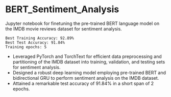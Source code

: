 # BERT_Sentiment_Analysis
Jupyter notebook for finetuning the pre-trained BERT language model on the IMDB movie reviews dataset for sentiment analysis.

```
Best Training Accuracy: 92.89%
Best Test Accuracy: 91.84%
Training epochs: 5
```
- Leveraged PyTorch and TorchText for efficient data preprocessing and partitioning of the IMDB dataset into training, validation, and testing sets for sentiment analysis.
- Designed a robust deep learning model employing pre-trained BERT and bidirectional GRU to perform sentiment analysis on the IMDB dataset.
- Attained a remarkable test accuracy of 91.84% in a short span of 2 epochs.

